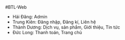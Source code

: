 #BTL-Web

- Hải Đăng: Admin
- Trung Kiên: Đăng nhập, Đăng kí, Liên hệ
- Thành Dương: Dịch vụ, sản phẩm, Giới thiệu, Tin tức
- Đức Long: Thanh toán, Trang chủ
